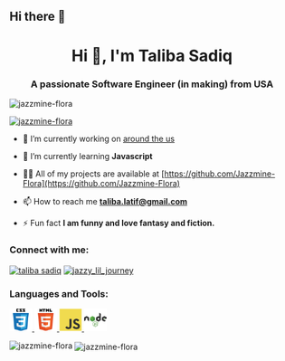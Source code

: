 ## Hi there 👋

<h1 align="center">Hi 👋, I'm Taliba Sadiq</h1>
<h3 align="center">A passionate Software Engineer (in making) from USA</h3>

<p align="left"> <img src="https://komarev.com/ghpvc/?username=jazzmine-flora&label=Profile%20views&color=0e75b6&style=flat" alt="jazzmine-flora" /> </p>

<p align="left"> <a href="https://github.com/ryo-ma/github-profile-trophy"><img src="https://github-profile-trophy.vercel.app/?username=jazzmine-flora" alt="jazzmine-flora" /></a> </p>

- 🔭 I’m currently working on [around the us](https://jazzmine-flora.github.io/se_project_aroundtheus)

- 🌱 I’m currently learning **Javascript**

- 👨‍💻 All of my projects are available at [https://github.com/Jazzmine-Flora](https://github.com/Jazzmine-Flora)

- 📫 How to reach me **taliba.latif@gmail.com**

- ⚡ Fun fact **I am funny and love fantasy and fiction.**

<h3 align="left">Connect with me:</h3>
<p align="left">
<a href="https://linkedin.com/in/taliba sadiq" target="blank"><img align="center" src="https://raw.githubusercontent.com/rahuldkjain/github-profile-readme-generator/master/src/images/icons/Social/linked-in-alt.svg" alt="taliba sadiq" height="30" width="40" /></a>
<a href="https://instagram.com/jazzy_lil_journey" target="blank"><img align="center" src="https://raw.githubusercontent.com/rahuldkjain/github-profile-readme-generator/master/src/images/icons/Social/instagram.svg" alt="jazzy_lil_journey" height="30" width="40" /></a>
</p>

<h3 align="left">Languages and Tools:</h3>
<p align="left"> <a href="https://www.w3schools.com/css/" target="_blank" rel="noreferrer"> <img src="https://raw.githubusercontent.com/devicons/devicon/master/icons/css3/css3-original-wordmark.svg" alt="css3" width="40" height="40"/> </a> <a href="https://www.w3.org/html/" target="_blank" rel="noreferrer"> <img src="https://raw.githubusercontent.com/devicons/devicon/master/icons/html5/html5-original-wordmark.svg" alt="html5" width="40" height="40"/> </a> <a href="https://developer.mozilla.org/en-US/docs/Web/JavaScript" target="_blank" rel="noreferrer"> <img src="https://raw.githubusercontent.com/devicons/devicon/master/icons/javascript/javascript-original.svg" alt="javascript" width="40" height="40"/> </a> <a href="https://nodejs.org" target="_blank" rel="noreferrer"> <img src="https://raw.githubusercontent.com/devicons/devicon/master/icons/nodejs/nodejs-original-wordmark.svg" alt="nodejs" width="40" height="40"/> </a> </p>

<p><img align="left" src="https://github-readme-stats.vercel.app/api/top-langs?username=jazzmine-flora&show_icons=true&locale=en&layout=compact" alt="jazzmine-flora" /></p>

<p>&nbsp;<img align="center" src="https://github-readme-stats.vercel.app/api?username=jazzmine-flora&show_icons=true&locale=en" alt="jazzmine-flora" /></p>

<!--
**Jazzmine-Flora/Jazzmine-Flora** is a ✨ _special_ ✨ repository because its `README.md` (this file) appears on your GitHub profile.

Here are some ideas to get you started:

- 🔭 I’m currently working on ...
- 🌱 I’m currently learning ...
- 👯 I’m looking to collaborate on ...
- 🤔 I’m looking for help with ...
- 💬 Ask me about ...
- 📫 How to reach me: ...
- 😄 Pronouns: ...
- ⚡ Fun fact: ...
-->

